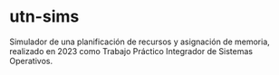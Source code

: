 # utn-sims
Simulador de una planificación de recursos y asignación de memoria, realizado en 2023 como Trabajo Práctico Integrador de Sistemas Operativos.
